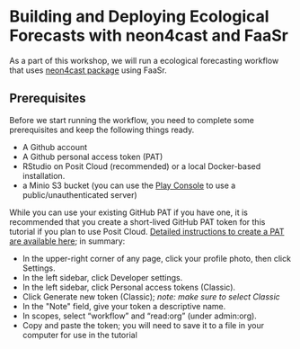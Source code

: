 # Building and Deploying Ecological Forecasts with neon4cast and FaaSr

As a part of this workshop, we will run a ecological forecasting workflow that uses [neon4cast package](https://github.com/eco4cast/neon4cast) using FaaSr. 

## Prerequisites
Before we start running the workflow, you need to complete some prerequisites and keep the following things ready.
- A Github account
- A Github personal access token (PAT)
- RStudio on Posit Cloud (recommended) or a local Docker-based installation. 
- a Minio S3 bucket (you can use the [Play Console](https://min.io/docs/minio/linux/administration/minio-console.html#minio-console) to use a public/unauthenticated server)

While you can use your existing GitHub PAT if you have one, it is recommended that you create a short-lived GitHub PAT token for this tutorial if you plan to use Posit Cloud. [Detailed instructions to create a PAT are available here](https://docs.github.com/en/authentication/keeping-your-account-and-data-secure/managing-your-personal-access-tokens#creating-a-personal-access-token-classic); in summary:

* In the upper-right corner of any page, click your profile photo, then click Settings.
* In the left sidebar, click Developer settings.
* In the left sidebar, click Personal access tokens (Classic).
* Click Generate new token (Classic); *note: make sure to select Classic*
* In the "Note" field, give your token a descriptive name.
* In scopes, select “workflow” and “read:org” (under admin:org). 
* Copy and paste the token; you will need to save it to a file in your computer for use in the tutorial

